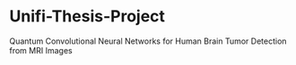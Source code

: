 # Unifi-Thesis-Project
Quantum Convolutional Neural Networks for Human Brain Tumor Detection from MRI Images
